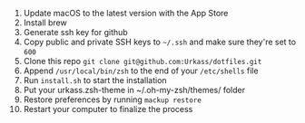 1. Update macOS to the latest version with the App Store
2. Install brew
3. Generate ssh key for github
4. Copy public and private SSH keys to `~/.ssh` and make sure they're set to `600`
5. Clone this repo `git clone git@github.com:Urkass/dotfiles.git`
6. Append `/usr/local/bin/zsh` to the end of your `/etc/shells` file
7. Run `install.sh` to start the installation
8. Put your urkass.zsh-theme in ~/.oh-my-zsh/themes/ folder
9. Restore preferences by running `mackup restore`
10. Restart your computer to finalize the process
